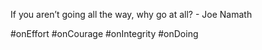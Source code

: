 If you aren’t going all the way, why go at all? - Joe Namath 

#onEffort #onCourage #onIntegrity #onDoing